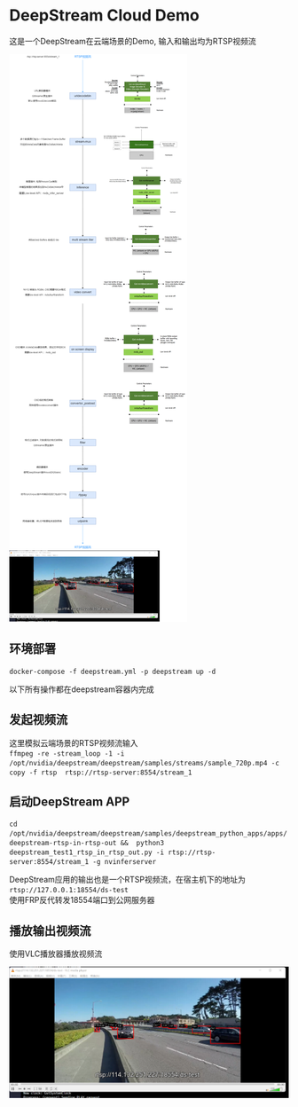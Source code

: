 # DeepStream Cloud Demo
这是一个DeepStream在云端场景的Demo, 输入和输出均为RTSP视频流  

![2.png](2.png)  


## 环境部署  
`docker-compose -f deepstream.yml -p deepstream up -d`  

以下所有操作都在deepstream容器内完成


## 发起视频流  
这里模拟云端场景的RTSP视频流输入  
`ffmpeg -re -stream_loop -1 -i /opt/nvidia/deepstream/deepstream/samples/streams/sample_720p.mp4 -c copy -f rtsp 
 rtsp://rtsp-server:8554/stream_1`


## 启动DeepStream APP  
`cd /opt/nvidia/deepstream/deepstream/samples/deepstream_python_apps/apps/deepstream-rtsp-in-rtsp-out && 
 python3 deepstream_test1_rtsp_in_rtsp_out.py -i rtsp://rtsp-server:8554/stream_1 -g nvinferserver`

DeepStream应用的输出也是一个RTSP视频流，在宿主机下的地址为 `rtsp://127.0.0.1:18554/ds-test`  
使用FRP反代转发18554端口到公网服务器

## 播放输出视频流  
使用VLC播放器播放视频流  

![1.png](1.png)